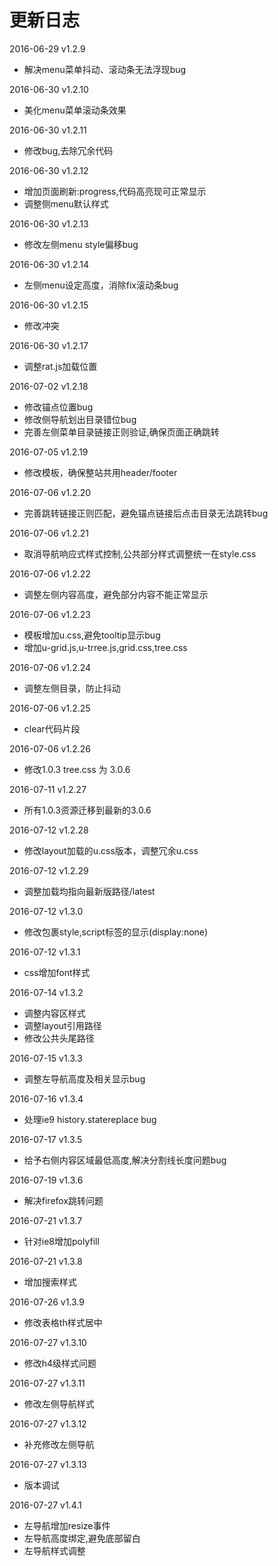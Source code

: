 # 更新日志

2016-06-29 v1.2.9

- 解决menu菜单抖动、滚动条无法浮现bug

2016-06-30 v1.2.10

- 美化menu菜单滚动条效果

2016-06-30 v1.2.11

- 修改bug,去除冗余代码

2016-06-30 v1.2.12

- 增加页面刷新:progress,代码高亮现可正常显示
- 调整侧menu默认样式

2016-06-30 v1.2.13

- 修改左侧menu style偏移bug

2016-06-30 v1.2.14

- 左侧menu设定高度，消除fix滚动条bug

2016-06-30 v1.2.15

- 修改冲突

2016-06-30 v1.2.17

- 调整rat.js加载位置

2016-07-02 v1.2.18

- 修改锚点位置bug
- 修改侧导航划出目录错位bug
- 完善左侧菜单目录链接正则验证,确保页面正确跳转

2016-07-05 v1.2.19

- 修改模板，确保整站共用header/footer

2016-07-06 v1.2.20

- 完善跳转链接正则匹配，避免锚点链接后点击目录无法跳转bug

2016-07-06 v1.2.21

- 取消导航响应式样式控制,公共部分样式调整统一在style.css

2016-07-06 v1.2.22

- 调整左侧内容高度，避免部分内容不能正常显示

2016-07-06 v1.2.23

- 模板增加u.css,避免tooltip显示bug
- 增加u-grid.js,u-trree.js,grid.css,tree.css

2016-07-06 v1.2.24

- 调整左侧目录，防止抖动

2016-07-06 v1.2.25

- clear代码片段

2016-07-06 v1.2.26

- 修改1.0.3 tree.css 为 3.0.6

2016-07-11 v1.2.27

- 所有1.0.3资源迁移到最新的3.0.6


2016-07-12 v1.2.28

- 修改layout加载的u.css版本，调整冗余u.css

2016-07-12 v1.2.29

- 调整加载均指向最新版路径/latest

2016-07-12 v1.3.0

- 修改包裹style,script标签的显示(display:none)

2016-07-12 v1.3.1

- css增加font样式

2016-07-14 v1.3.2

- 调整内容区样式
- 调整layout引用路径
- 修改公共头尾路径

2016-07-15 v1.3.3

* 调整左导航高度及相关显示bug

2016-07-16 v1.3.4

* 处理ie9 history.statereplace bug

2016-07-17 v1.3.5

* 给予右侧内容区域最低高度,解决分割线长度问题bug

2016-07-19 v1.3.6

* 解决firefox跳转问题

2016-07-21 v1.3.7

* 针对ie8增加polyfill

2016-07-21 v1.3.8

* 增加搜索样式

2016-07-26 v1.3.9

* 修改表格th样式居中

2016-07-27 v1.3.10

* 修改h4级样式问题

2016-07-27 v1.3.11

* 修改左侧导航样式

2016-07-27 v1.3.12

* 补充修改左侧导航

2016-07-27 v1.3.13

* 版本调试

2016-07-27 v1.4.1

* 左导航增加resize事件
* 左导航高度绑定,避免底部留白
* 左导航样式调整